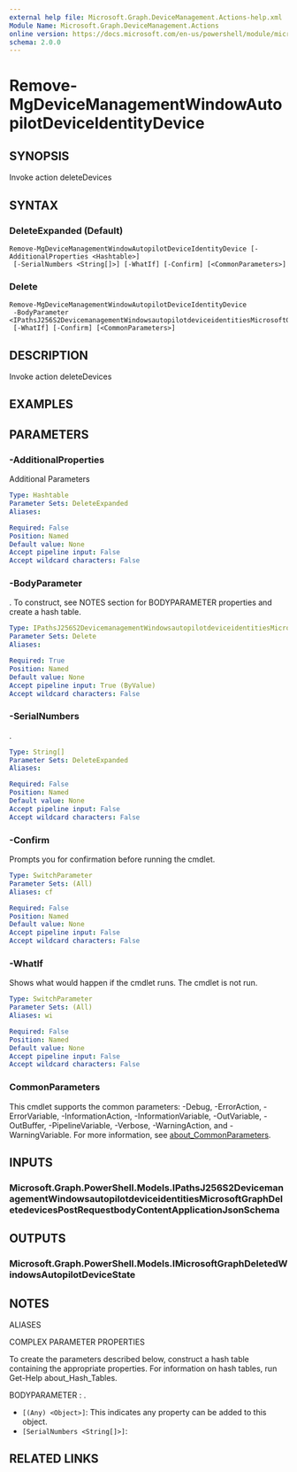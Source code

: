 ```yaml
---
external help file: Microsoft.Graph.DeviceManagement.Actions-help.xml
Module Name: Microsoft.Graph.DeviceManagement.Actions
online version: https://docs.microsoft.com/en-us/powershell/module/microsoft.graph.devicemanagement.actions/remove-mgdevicemanagementwindowautopilotdeviceidentitydevice
schema: 2.0.0
---
```


# Remove-MgDeviceManagementWindowAutopilotDeviceIdentityDevice

## SYNOPSIS
Invoke action deleteDevices

## SYNTAX

### DeleteExpanded (Default)
```
Remove-MgDeviceManagementWindowAutopilotDeviceIdentityDevice [-AdditionalProperties <Hashtable>]
 [-SerialNumbers <String[]>] [-WhatIf] [-Confirm] [<CommonParameters>]
```

### Delete
```
Remove-MgDeviceManagementWindowAutopilotDeviceIdentityDevice
 -BodyParameter <IPathsJ256S2DevicemanagementWindowsautopilotdeviceidentitiesMicrosoftGraphDeletedevicesPostRequestbodyContentApplicationJsonSchema>
 [-WhatIf] [-Confirm] [<CommonParameters>]
```

## DESCRIPTION
Invoke action deleteDevices

## EXAMPLES

## PARAMETERS

### -AdditionalProperties
Additional Parameters

```yaml
Type: Hashtable
Parameter Sets: DeleteExpanded
Aliases:

Required: False
Position: Named
Default value: None
Accept pipeline input: False
Accept wildcard characters: False
```

### -BodyParameter
.
To construct, see NOTES section for BODYPARAMETER properties and create a hash table.

```yaml
Type: IPathsJ256S2DevicemanagementWindowsautopilotdeviceidentitiesMicrosoftGraphDeletedevicesPostRequestbodyContentApplicationJsonSchema
Parameter Sets: Delete
Aliases:

Required: True
Position: Named
Default value: None
Accept pipeline input: True (ByValue)
Accept wildcard characters: False
```

### -SerialNumbers
.

```yaml
Type: String[]
Parameter Sets: DeleteExpanded
Aliases:

Required: False
Position: Named
Default value: None
Accept pipeline input: False
Accept wildcard characters: False
```

### -Confirm
Prompts you for confirmation before running the cmdlet.

```yaml
Type: SwitchParameter
Parameter Sets: (All)
Aliases: cf

Required: False
Position: Named
Default value: None
Accept pipeline input: False
Accept wildcard characters: False
```

### -WhatIf
Shows what would happen if the cmdlet runs.
The cmdlet is not run.

```yaml
Type: SwitchParameter
Parameter Sets: (All)
Aliases: wi

Required: False
Position: Named
Default value: None
Accept pipeline input: False
Accept wildcard characters: False
```

### CommonParameters
This cmdlet supports the common parameters: -Debug, -ErrorAction, -ErrorVariable, -InformationAction, -InformationVariable, -OutVariable, -OutBuffer, -PipelineVariable, -Verbose, -WarningAction, and -WarningVariable. For more information, see [about_CommonParameters](http://go.microsoft.com/fwlink/?LinkID=113216).

## INPUTS

### Microsoft.Graph.PowerShell.Models.IPathsJ256S2DevicemanagementWindowsautopilotdeviceidentitiesMicrosoftGraphDeletedevicesPostRequestbodyContentApplicationJsonSchema

## OUTPUTS

### Microsoft.Graph.PowerShell.Models.IMicrosoftGraphDeletedWindowsAutopilotDeviceState

## NOTES

ALIASES

COMPLEX PARAMETER PROPERTIES

To create the parameters described below, construct a hash table containing the appropriate properties. For information on hash tables, run Get-Help about_Hash_Tables.


BODYPARAMETER <IPathsJ256S2DevicemanagementWindowsautopilotdeviceidentitiesMicrosoftGraphDeletedevicesPostRequestbodyContentApplicationJsonSchema>: .
  - `[(Any) <Object>]`: This indicates any property can be added to this object.
  - `[SerialNumbers <String[]>]`: 

## RELATED LINKS
